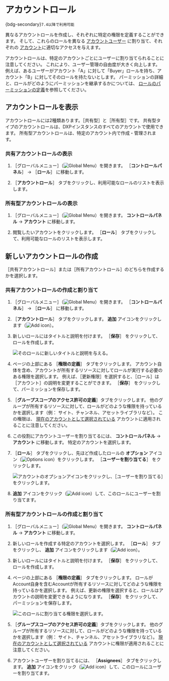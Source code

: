 # アカウントロール

{bdg-secondary}`7.4以降で利用可能`

異なるアカウントロールを作成し、それぞれに特定の権限を定義することができます。 そして、これらのロールを異なる [アカウントユーザー](./accounts/account-users.md) に割り当て、それぞれの [アカウント](../accounts.md)に適切なアクセスを与えます。

アカウントロールは、特定のアカウントごとにユーザーに割り当てられることに注意してください。 これにより、ユーザー管理の自由度が大きく向上します。 例えば、あるユーザーがアカウント「A」に対して「Buyer」ロールを持ち、アカウント「B」に対してそのロールを持たないとします。 パーミッションの詳細と、ロールがどのようにパーミッションを継承するかについては、 [ロールのパーミッションの定義](../roles-and-permissions/defining-role-permissions.md)を参照してください。

## アカウントロールを表示

アカウントロールには2種類あります。［共有型］と［所有型］です。 共有型タイプのアカウントロールは、DXPインスタンスのすべてのアカウントで使用できます。 所有型アカウントロールは、特定のアカウント内で作成・管理されます。

### 共有アカウントロールの表示

1. ［グローバルメニュー］（![Global Menu](../../images/icon-applications-menu.png)）を開きます。 ［**コントロールパネル**］ &rarr; ［**ロール**］ に移動します。

1. ［**アカウントロール**］ タブをクリックし、利用可能なロールのリストを表示します。

### 所有型アカウントロールの表示

1. ［グローバルメニュー］（![Global Menu](../../images/icon-applications-menu.png)）を開きます。 **コントロールパネル** &rarr; **アカウント** に移動します。

1. 閲覧したいアカウントをクリックします。 ［**ロール**］ タブをクリックして、利用可能なロールのリストを表示します。

## 新しいアカウントロールの作成

［共有アカウントロール］または［所有アカウントロール］のどちらを作成するかを選択します。

### 共有アカウントロールの作成と割り当て

1. ［グローバルメニュー］（![Global Menu](../../images/icon-applications-menu.png)）を開きます。 ［**コントロールパネル**］ &rarr; ［**ロール**］ に移動します。

1. ［**アカウントロール**］ タブをクリックします。 **追加** アイコンをクリックします（![Add icon](../../images/icon-add.png)）。

1. 新しいロールにはタイトルと説明を付けます。 ［**保存**］ をクリックして、ロールを作成します。

   ![そのロールに新しいタイトルと説明を与える。](./account-roles/images/01.png)

1. ページの上部にある ［**権限の定義**］ タブをクリックします。 アカウント自体を含め、アカウントが所有するリソースに対してロールが実行する必要のある権限を選択します。 例えば、［更新権限］を選択すると、［ロール］は［アカウント］の説明を変更することができます。 ［**保存**］ をクリックして、パーミッションを保存します。

1. ［**グループスコープのアクセス許可の定義**］タブをクリックします。 他のグループが所有するリソースに対して、ロールがどのような権限を持っているかを選択します（例： サイト、チャンネル、アセットライブラリなど）。 この権限は、 [現在のアカウントとして選択されている](./account-management-widget.md#using-the-account-management-widget) アカウントに適用されることに注意してください。

1. この役割にアカウントユーザーを割り当てるには、 **コントロールパネル** &rarr; **アカウント** に移動します。 特定のアカウントを選択します。

1. ［**ロール**］ タブをクリックし、先ほど作成したロールの **オプション** アイコン（![Options icon](../../images/icon-actions.png)）をクリックします。 ［**ユーザーを割り当てる**］ をクリックします。

   ![アカウントのオプションアイコンをクリックし、［ユーザーを割り当てる］をクリックします。](./account-roles/images/02.png)

1. **追加** アイコンをクリック（![Add icon](../../images/icon-add.png)）して、このロールにユーザーを割り当てます。

### 所有型アカウントロールの作成と割り当て

1. ［グローバルメニュー］（![Global Menu](../../images/icon-applications-menu.png)）を開きます。 **コントロールパネル** &rarr; **アカウント** に移動します。

1. 新しいロールを作成する特定のアカウントを選択します。 ［**ロール**］ タブをクリックし、 **追加** アイコンをクリックします（![Add icon](../../images/icon-add.png)）。

1. 新しいロールにはタイトルと説明を付けます。 ［**保存**］ をクリックして、ロールを作成します。

1. ページの上部にある ［**権限の定義**］ タブをクリックします。 ロールがAccount自身を含むAccountが所有するリソースに対してどのような権限を持っているかを選択します。 例えば、更新の権限を選択すると、ロールはアカウントの説明を変更できるようになります。 ［**保存**］ をクリックして、パーミッションを保存します。

   ![このロールに割り当てる権限を選択します。](./account-roles/images/03.png)

1. ［**グループスコープのアクセス許可の定義**］タブをクリックします。 他のグループが所有するリソースに対して、ロールがどのような権限を持っているかを選択します（例： サイト、チャンネル、アセットライブラリなど）。 [現在のアカウントとして選択されている](./account-management-widget.md#using-the-account-management-widget) アカウントに権限が適用されることに注意してください。

1. アカウントユーザーを割り当てるには、 ［**Assignees**］ タブをクリックします。 **追加** アイコンをクリック（![Add icon](../../images/icon-add.png)）して、このロールにユーザーを割り当てます。
